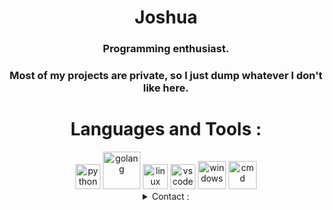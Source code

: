 <div align="center">
  <h1>Joshua</h1>
  <h3>Programming enthusiast.</h3>
  <h3>Most of my projects are private, so I just dump whatever I don't like here.</h3>
</div>

<div align="center">
  <h1>Languages and Tools :</h1>
  <img src="https://user-images.githubusercontent.com/71098497/163659593-587411e8-76b5-4882-9c28-8d6f533d4b24.png" alt="python" width="40"/>
  <img src="https://go.dev/blog/go-brand/Go-Logo/PNG/Go-Logo_Blue.png" alt="golang" width="60"/>
  <img src="https://cdn-icons-png.flaticon.com/512/518/518713.png?w=740&t=st=1657564488~exp=1657565088~hmac=de19acfe942276c176c2d2d3cf1371ec71627a9a73434c4d8ea177e19deb5ae5" alt="linux" width="40"/>
  <img src="https://cdn.icon-icons.com/icons2/2107/PNG/512/file_type_vscode_icon_130084.png" alt="vscode" width="40"/>
  <img src="https://www.freepnglogos.com/uploads/windows-logo-png/windows-logo-microsoft-windows-logos-vector-eps-cdr-svg-25.png" alt="windows" width="45"/>
  <img src="https://devblogs.microsoft.com/commandline/wp-content/uploads/sites/33/2019/03/CommandLineIcon.png" alt="cmd" width="45"/>
</div>

<div align="center">
  <details close><summary>Contact :</summary>
    <h4>Discord ID : 994544677636296786</h4>
    <h4>Telegram : https://t.me/crimin_l</h4>
    <h4>Use https://discord.id/ for profile information.</h4>
  </details>
 </div>

